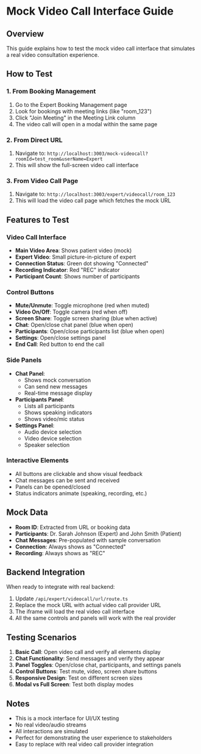 # Mock Video Call Interface Guide

## Overview
This guide explains how to test the mock video call interface that simulates a real video consultation experience.

## How to Test

### 1. From Booking Management
1. Go to the Expert Booking Management page
2. Look for bookings with meeting links (like "room_123")
3. Click "Join Meeting" in the Meeting Link column
4. The video call will open in a modal within the same page

### 2. From Direct URL
1. Navigate to: `http://localhost:3003/mock-videocall?roomId=test_room&userName=Expert`
2. This will show the full-screen video call interface

### 3. From Video Call Page
1. Navigate to: `http://localhost:3003/expert/videocall/room_123`
2. This will load the video call page which fetches the mock URL

## Features to Test

### Video Call Interface
- **Main Video Area**: Shows patient video (mock)
- **Expert Video**: Small picture-in-picture of expert
- **Connection Status**: Green dot showing "Connected"
- **Recording Indicator**: Red "REC" indicator
- **Participant Count**: Shows number of participants

### Control Buttons
- **Mute/Unmute**: Toggle microphone (red when muted)
- **Video On/Off**: Toggle camera (red when off)
- **Screen Share**: Toggle screen sharing (blue when active)
- **Chat**: Open/close chat panel (blue when open)
- **Participants**: Open/close participants list (blue when open)
- **Settings**: Open/close settings panel
- **End Call**: Red button to end the call

### Side Panels
- **Chat Panel**: 
  - Shows mock conversation
  - Can send new messages
  - Real-time message display
- **Participants Panel**:
  - Lists all participants
  - Shows speaking indicators
  - Shows video/mic status
- **Settings Panel**:
  - Audio device selection
  - Video device selection
  - Speaker selection

### Interactive Elements
- All buttons are clickable and show visual feedback
- Chat messages can be sent and received
- Panels can be opened/closed
- Status indicators animate (speaking, recording, etc.)

## Mock Data
- **Room ID**: Extracted from URL or booking data
- **Participants**: Dr. Sarah Johnson (Expert) and John Smith (Patient)
- **Chat Messages**: Pre-populated with sample conversation
- **Connection**: Always shows as "Connected"
- **Recording**: Always shows as "REC"

## Backend Integration
When ready to integrate with real backend:
1. Update `/api/expert/videocall/url/route.ts`
2. Replace the mock URL with actual video call provider URL
3. The iframe will load the real video call interface
4. All the same controls and panels will work with the real provider

## Testing Scenarios
1. **Basic Call**: Open video call and verify all elements display
2. **Chat Functionality**: Send messages and verify they appear
3. **Panel Toggles**: Open/close chat, participants, and settings panels
4. **Control Buttons**: Test mute, video, screen share buttons
5. **Responsive Design**: Test on different screen sizes
6. **Modal vs Full Screen**: Test both display modes

## Notes
- This is a mock interface for UI/UX testing
- No real video/audio streams
- All interactions are simulated
- Perfect for demonstrating the user experience to stakeholders
- Easy to replace with real video call provider integration 